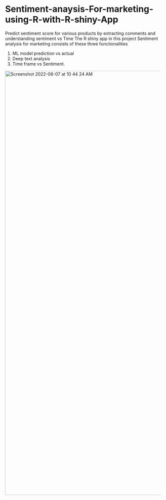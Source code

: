 # Sentiment-anaysis-For-marketing-using-R-with-R-shiny-App
Predict sentiment score for various products by extracting comments and understanding sentiment vs Time 
The R shiny app  in this project Sentiment analysis for marketing consists of these three functionalities 
1) ML model prediction vs actual 
2) Deep text analysis  
3) Time frame vs Sentiment.
<img width="1374" alt="Screenshot 2022-06-07 at 10 44 24 AM" src="https://user-images.githubusercontent.com/49949721/172409884-566db6c2-2d52-46fd-bfe5-e489bfaaa444.png">
